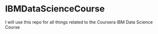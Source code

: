 # IBMDataScienceCourse

I will use this repo for all things related to the Coursera IBM Data Science Course
